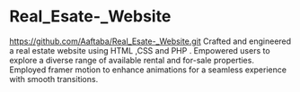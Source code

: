 # Real_Esate-_Website
https://github.com/Aaftaba/Real_Esate-_Website.git
Crafted and engineered a real estate website using HTML ,CSS and PHP .
Empowered users to explore a diverse range of available rental and for-sale properties.
Employed framer motion to enhance animations for a seamless experience with smooth transitions.
